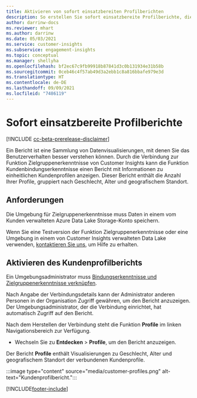 ```yaml
---
title: Aktivieren von sofort einsatzbereiten Profilberichten
description: So erstellen Sie sofort einsatzbereite Profilberichte, die nach Geschlecht, Alter und Landkreis oder Region gruppiert sind.
author: darrinw-docs
ms.reviewer: mhart
ms.author: darrinw
ms.date: 05/03/2021
ms.service: customer-insights
ms.subservice: engagement-insights
ms.topic: conceptual
ms.manager: shellyha
ms.openlocfilehash: bf2ec67c9fb99918b87841d3c0b131934e31b58b
ms.sourcegitcommit: 0ceb46c4f57ab49d3a2ebb1c8a816bbafe979e3d
ms.translationtype: HT
ms.contentlocale: de-DE
ms.lasthandoff: 09/09/2021
ms.locfileid: "7486119"
---
```

# <a name="out-of-box-profile-reports"></a>Sofort einsatzbereite Profilberichte

[!INCLUDE [cc-beta-prerelease-disclaimer](includes/cc-beta-prerelease-disclaimer.md)]

Ein Bericht ist eine Sammlung von Datenvisualisierungen, mit denen Sie das Benutzerverhalten besser verstehen können. Durch die Verbindung zur Funktion Zielgruppenerkenntnisse von Customer Insights kann die Funktion Kundenbindungserkenntnisse einen Bericht mit Informationen zu einheitlichen Kundenprofilen anzeigen. Dieser Bericht enthält die Anzahl Ihrer Profile, gruppiert nach Geschlecht, Alter und geografischem Standort.

## <a name="prerequisites"></a>Anforderungen

Die Umgebung für Zielgruppenerkenntnisse muss Daten in einem vom Kunden verwalteten Azure Data Lake Storage-Konto speichern.

Wenn Sie eine Testversion der Funktion Zielgruppenerkenntnisse oder eine Umgebung in einem von Customer Insights verwalteten Data Lake verwenden, [kontaktieren Sie uns](https://go.microsoft.com/fwlink/?linkid=2145734), um Hilfe zu erhalten.  


## <a name="enable-the-customer-profile-report"></a>Aktivieren des Kundenprofilberichts

Ein Umgebungsadministrator muss [Bindungserkenntnisse und Zielgruppenerkenntnisse verknüpfen](integrate-audience-insights-engagement-insights.md).

Nach Angabe der Verbindungsdetails kann der Administrator anderen Personen in der Organisation Zugriff gewähren, um den Bericht anzuzeigen. Der Umgebungsadministrator, der die Verbindung einrichtet, hat automatisch Zugriff auf den Bericht. 

Nach dem Herstellen der Verbindung steht die Funktion **Profile** im linken Navigationsbereich zur Verfügung. 

- Wechseln Sie zu **Entdecken** > **Profile**, um den Bericht anzuzeigen.

Der Bericht **Profile** enthält Visualisierungen zu Geschlecht, Alter und geografischem Standort der verbundenen Kundenprofile.

:::image type="content" source="media/customer-profiles.png" alt-text="Kundenprofilbericht.":::

[!INCLUDE[footer-include](../includes/footer-banner.md)]